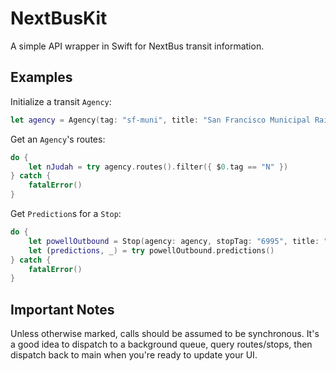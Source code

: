 # NextBusKit
A simple API wrapper in Swift for NextBus transit information.

## Examples
Initialize a transit `Agency`:
```swift
let agency = Agency(tag: "sf-muni", title: "San Francisco Municipal Railway", regionTitle: "California-Northern")
```

Get an `Agency`'s routes:
```swift
do {
	let nJudah = try agency.routes().filter({ $0.tag == "N" })
} catch {
	fatalError()
}
```

Get `Prediction`s for a `Stop`:
```swift
do {
	let powellOutbound = Stop(agency: agency, stopTag: "6995", title: "Powell Station Outbound", location: (37.7843, -122.4078199), stopId: "16995")
	let (predictions, _) = try powellOutbound.predictions()
} catch {
	fatalError()
}
```

## Important Notes
Unless otherwise marked, calls should be assumed to be synchronous. It's a good idea to dispatch to a background queue, query routes/stops, then dispatch back to main when you're ready to update your UI.